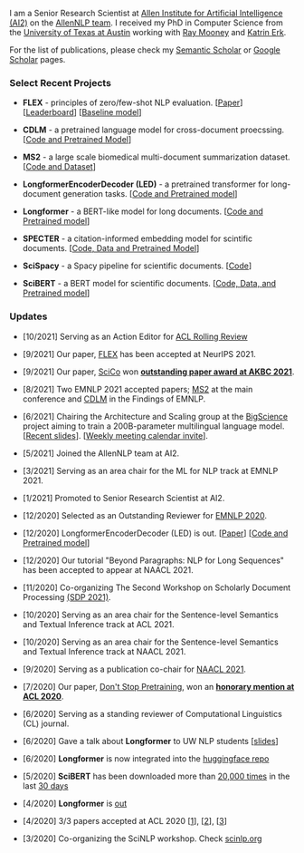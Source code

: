 I am a Senior Research Scientist at [Allen Institute for Artificial Intelligence (AI2)](https://allenai.org/) on the [AllenNLP team](https://allennlp.org/).
I received my PhD in Computer Science from the [University of Texas at Austin](https://www.cs.utexas.edu/) working with [Ray Mooney](https://www.cs.utexas.edu/~mooney/) and [Katrin Erk](http://www.katrinerk.com/). 

For the list of publications, 
please check my [Semantic Scholar](https://www.semanticscholar.org/author/Iz-Beltagy/46181066?sort=pub-date) or [Google Scholar](https://scholar.google.com/citations?hl=en&user=jkV6H1gAAAAJ&view_op=list_works&sortby=pubdate) pages.


### Select Recent Projects


- **FLEX** - principles of zero/few-shot NLP evaluation. [[Paper](https://arxiv.org/abs/2107.07170)] [[Leaderboard](https://leaderboard.allenai.org/flex/submissions/public)] [[Baseline model](https://github.com/allenai/unifew)]

- **CDLM** - a pretrained language model for cross-document proecssing. [[Code and Pretrained Model](https://github.com/aviclu/CDLM)]

- **MS2** - a large scale biomedical multi-document summarization dataset. [[Code and Dataset](https://github.com/allenai/ms2)]

- **LongformerEncoderDecoder (LED)** - a pretrained transformer for long-document generation tasks. [[Code and Pretrained model](https://github.com/allenai/longformer)]

- **Longformer** - a BERT-like model for long documents. [[Code and Pretrained model](https://github.com/allenai/longformer)]

- **SPECTER** - a citation-informed embedding model for scintific documents.  [[Code, Data and Pretrained Model](https://github.com/allenai/specter)]

- **SciSpacy** - a Spacy pipeline for scientific documents. [[Code](https://github.com/allenai/scispacy)]

- **SciBERT** - a BERT model for scientific documents. [[Code, Data, and Pretrained model](https://github.com/allenai/scibert)]

### Updates

- [10/2021] Serving as an Action Editor for [ACL Rolling Review](https://aclrollingreview.org/people)

- [9/2021] Our paper, [FLEX](https://arxiv.org/abs/2107.07170) has been accepted at NeurIPS 2021.

- [9/2021] Our paper, [SciCo](https://arxiv.org/abs/2104.08809) won [**outstanding paper award at AKBC 2021**](https://www.akbc.ws/2021/awards/).

- [8/2021] Two EMNLP 2021 accepted papers; [MS2](https://arxiv.org/abs/2104.06486) at the main conference and [CDLM](https://arxiv.org/abs/2101.00406) in the Findings of EMNLP.

- [6/2021] Chairing the Architecture and Scaling group at the [BigScience](https://bigscience.huggingface.co/) project aiming to train a 200B-parameter multilingual language model. [[Recent slides](https://raw.githubusercontent.com/ibeltagy/ibeltagy.github.io/master/assets/big_science_episode_2.pdf?raw=true)]. [[Weekly meeting calendar invite](https://calendar.google.com/event?action=TEMPLATE&tmeid=N2w1aTNxMnVpM2o1MHNpcWJiamdoMnUwMThfMjAyMTEwMDZUMTQwMDAwWiBwa29zb2puamc0bm8ycDc0bGk2NmVvZmxxZ0Bn&tmsrc=pkosojnjg4no2p74li66eoflqg%40group.calendar.google.com&scp=ALL)].

- [5/2021] Joined the AllenNLP team at AI2.

- [3/2021] Serving as an area chair for the ML for NLP track at EMNLP 2021.

- [1/2021] Promoted to Senior Research Scientist at AI2.

- [12/2020] Selected as an Outstanding Reviewer for [EMNLP 2020](https://www.aclweb.org/anthology/2020.emnlp-main.0.pdf).

- [12/2020] LongformerEncoderDecoder (LED) is out. [[Paper](https://arxiv.org/abs/2004.05150)] [[Code and Pretrained model](https://github.com/allenai/longformer)]

- [12/2020] Our tutorial "Beyond Paragraphs: NLP for Long Sequences" has been accepted to appear at NAACL 2021.

- [11/2020] Co-organizing The Second Workshop on Scholarly Document Processing [(SDP 2021)](https://ornlcda.github.io/SDProc/2021/index.html).

- [10/2020] Serving as an area chair for the Sentence-level Semantics and Textual Inference track at ACL 2021.

- [10/2020] Serving as an area chair for the Sentence-level Semantics and Textual Inference track at NAACL 2021.

- [9/2020] Serving as a publication co-chair for [NAACL 2021](https://2021.naacl.org/organization).

- [7/2020] Our paper, [Don't Stop Pretraining](https://arxiv.org/abs/2004.10964), won an [**honorary mention at ACL 2020**](https://acl2020.org/blog/ACL-2020-best-papers/).

- [6/2020] Serving as a standing reviewer of Computational Linguistics (CL) journal.

- [6/2020] Gave a talk about **Longformer** to UW NLP students [[slides](https://raw.githubusercontent.com/ibeltagy/ibeltagy.github.io/master/assets/longformer-slides.pdf?raw=true)]

- [6/2020] **Longformer** is now integrated into the [huggingface repo](https://huggingface.co/allenai/longformer-base-4096)

- [5/2020] **SciBERT** has been downloaded more than [20,000 times](https://huggingface.co/allenai/scibert_scivocab_uncased) in the last [30 days](https://raw.githubusercontent.com/ibeltagy/ibeltagy.github.io/master/assets/scibert.png?raw=true)

- [4/2020] **Longformer** is [out](https://twitter.com/i_beltagy/status/1254907063492206592)

- [4/2020] 3/3 papers accepted at ACL 2020 [[1](https://github.com/allenai/scirex)], [[2](https://github.com/allenai/specter)], [[3](https://github.com/allenai/dont-stop-pretraining)]

- [3/2020] Co-organizing the SciNLP workshop. Check [scinlp.org](http://scinlp.org/)
